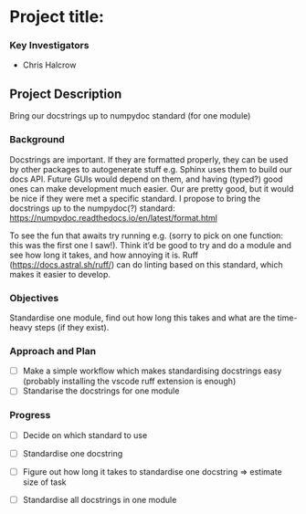 # Project title:

### Key Investigators

* Chris Halcrow

## Project Description

Bring our docstrings up to numpydoc standard (for one module)

### Background

Docstrings are important. If they are formatted properly, they can be used by other packages to autogenerate stuff e.g. Sphinx uses them to build our docs API. Future GUIs would depend on them, and having (typed?) good ones can make development much easier. Our are pretty good, but it would be nice if they were met a specific standard.  I propose to bring the docstrings up to the numpydoc(?) standard: https://numpydoc.readthedocs.io/en/latest/format.html 

To see the fun that awaits try running e.g.  (sorry to pick on one function: this was the first one I saw!). Think it’d be good to try and do a module and see how long it takes, and how annoying it is. Ruff (https://docs.astral.sh/ruff/) can do linting based on this standard, which makes it easier to develop.

### Objectives

Standardise one module, find out how long this takes and what are the time-heavy steps (if they exist).

### Approach and Plan

 * [ ] Make a simple workflow which makes standardising docstrings easy (probably installing the vscode ruff extension is enough)
 * [ ] Standarise the docstrings for one module

### Progress

 * [ ] Decide on which standard to use
 * [ ] Standardise one docstring
 * [ ] Figure out how long it takes to standardise one docstring => estimate size of task
 * [ ] Standardise all docstrings in one module



